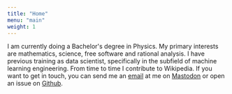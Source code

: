 ```yaml
---
title: "Home"
menu: "main"
weight: 1
---
```


I am currently doing a Bachelor's degree in Physics. My primary interests are mathematics, science, free software and rational analysis. I have previous training as data scientist, specifically in the subfield of machine learning engineering. From time to time I contribute to Wikipedia. If you want to get in touch, you can send me an [email](mailto:trigo@inventati.org) at me on [Mastodon](https://mathstodon.xyz/@tunjan) or open an issue on [Github](github.com/tunjan).

